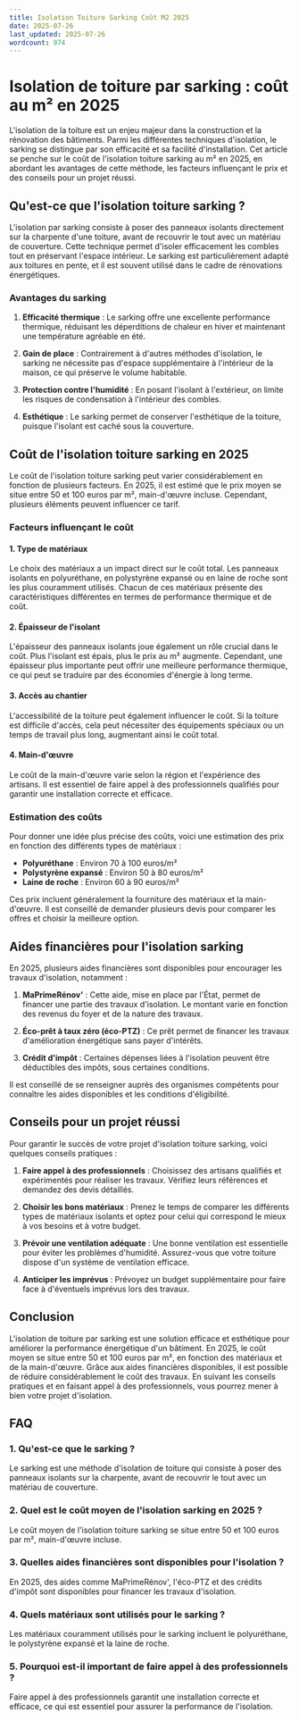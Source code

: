 ```yaml
---
title: Isolation Toiture Sarking Coût M2 2025
date: 2025-07-26
last_updated: 2025-07-26
wordcount: 974
---
```


# Isolation de toiture par sarking : coût au m² en 2025

L'isolation de la toiture est un enjeu majeur dans la construction et la rénovation des bâtiments. Parmi les différentes techniques d'isolation, le sarking se distingue par son efficacité et sa facilité d'installation. Cet article se penche sur le coût de l'isolation toiture sarking au m² en 2025, en abordant les avantages de cette méthode, les facteurs influençant le prix et des conseils pour un projet réussi.

## Qu'est-ce que l'isolation toiture sarking ?

L'isolation par sarking consiste à poser des panneaux isolants directement sur la charpente d'une toiture, avant de recouvrir le tout avec un matériau de couverture. Cette technique permet d'isoler efficacement les combles tout en préservant l'espace intérieur. Le sarking est particulièrement adapté aux toitures en pente, et il est souvent utilisé dans le cadre de rénovations énergétiques.

### Avantages du sarking

1. **Efficacité thermique** : Le sarking offre une excellente performance thermique, réduisant les déperditions de chaleur en hiver et maintenant une température agréable en été.
   
2. **Gain de place** : Contrairement à d'autres méthodes d'isolation, le sarking ne nécessite pas d'espace supplémentaire à l'intérieur de la maison, ce qui préserve le volume habitable.

3. **Protection contre l'humidité** : En posant l'isolant à l'extérieur, on limite les risques de condensation à l'intérieur des combles.

4. **Esthétique** : Le sarking permet de conserver l'esthétique de la toiture, puisque l'isolant est caché sous la couverture.

## Coût de l'isolation toiture sarking en 2025

Le coût de l'isolation toiture sarking peut varier considérablement en fonction de plusieurs facteurs. En 2025, il est estimé que le prix moyen se situe entre 50 et 100 euros par m², main-d'œuvre incluse. Cependant, plusieurs éléments peuvent influencer ce tarif.

### Facteurs influençant le coût

#### 1. Type de matériaux

Le choix des matériaux a un impact direct sur le coût total. Les panneaux isolants en polyuréthane, en polystyrène expansé ou en laine de roche sont les plus couramment utilisés. Chacun de ces matériaux présente des caractéristiques différentes en termes de performance thermique et de coût.

#### 2. Épaisseur de l'isolant

L'épaisseur des panneaux isolants joue également un rôle crucial dans le coût. Plus l'isolant est épais, plus le prix au m² augmente. Cependant, une épaisseur plus importante peut offrir une meilleure performance thermique, ce qui peut se traduire par des économies d'énergie à long terme.

#### 3. Accès au chantier

L'accessibilité de la toiture peut également influencer le coût. Si la toiture est difficile d'accès, cela peut nécessiter des équipements spéciaux ou un temps de travail plus long, augmentant ainsi le coût total.

#### 4. Main-d'œuvre

Le coût de la main-d'œuvre varie selon la région et l'expérience des artisans. Il est essentiel de faire appel à des professionnels qualifiés pour garantir une installation correcte et efficace.

### Estimation des coûts

Pour donner une idée plus précise des coûts, voici une estimation des prix en fonction des différents types de matériaux :

- **Polyuréthane** : Environ 70 à 100 euros/m²
- **Polystyrène expansé** : Environ 50 à 80 euros/m²
- **Laine de roche** : Environ 60 à 90 euros/m²

Ces prix incluent généralement la fourniture des matériaux et la main-d'œuvre. Il est conseillé de demander plusieurs devis pour comparer les offres et choisir la meilleure option.

## Aides financières pour l'isolation sarking

En 2025, plusieurs aides financières sont disponibles pour encourager les travaux d'isolation, notamment :

1. **MaPrimeRénov'** : Cette aide, mise en place par l'État, permet de financer une partie des travaux d'isolation. Le montant varie en fonction des revenus du foyer et de la nature des travaux.

2. **Éco-prêt à taux zéro (éco-PTZ)** : Ce prêt permet de financer les travaux d'amélioration énergétique sans payer d'intérêts.

3. **Crédit d'impôt** : Certaines dépenses liées à l'isolation peuvent être déductibles des impôts, sous certaines conditions.

Il est conseillé de se renseigner auprès des organismes compétents pour connaître les aides disponibles et les conditions d'éligibilité.

## Conseils pour un projet réussi

Pour garantir le succès de votre projet d'isolation toiture sarking, voici quelques conseils pratiques :

1. **Faire appel à des professionnels** : Choisissez des artisans qualifiés et expérimentés pour réaliser les travaux. Vérifiez leurs références et demandez des devis détaillés.

2. **Choisir les bons matériaux** : Prenez le temps de comparer les différents types de matériaux isolants et optez pour celui qui correspond le mieux à vos besoins et à votre budget.

3. **Prévoir une ventilation adéquate** : Une bonne ventilation est essentielle pour éviter les problèmes d'humidité. Assurez-vous que votre toiture dispose d'un système de ventilation efficace.

4. **Anticiper les imprévus** : Prévoyez un budget supplémentaire pour faire face à d'éventuels imprévus lors des travaux.

## Conclusion

L'isolation de toiture par sarking est une solution efficace et esthétique pour améliorer la performance énergétique d'un bâtiment. En 2025, le coût moyen se situe entre 50 et 100 euros par m², en fonction des matériaux et de la main-d'œuvre. Grâce aux aides financières disponibles, il est possible de réduire considérablement le coût des travaux. En suivant les conseils pratiques et en faisant appel à des professionnels, vous pourrez mener à bien votre projet d'isolation.

## FAQ

### 1. Qu'est-ce que le sarking ?

Le sarking est une méthode d'isolation de toiture qui consiste à poser des panneaux isolants sur la charpente, avant de recouvrir le tout avec un matériau de couverture.

### 2. Quel est le coût moyen de l'isolation sarking en 2025 ?

Le coût moyen de l'isolation toiture sarking se situe entre 50 et 100 euros par m², main-d'œuvre incluse.

### 3. Quelles aides financières sont disponibles pour l'isolation ?

En 2025, des aides comme MaPrimeRénov', l'éco-PTZ et des crédits d'impôt sont disponibles pour financer les travaux d'isolation.

### 4. Quels matériaux sont utilisés pour le sarking ?

Les matériaux couramment utilisés pour le sarking incluent le polyuréthane, le polystyrène expansé et la laine de roche.

### 5. Pourquoi est-il important de faire appel à des professionnels ?

Faire appel à des professionnels garantit une installation correcte et efficace, ce qui est essentiel pour assurer la performance de l'isolation.